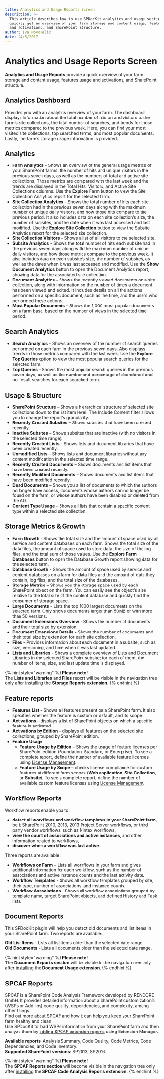 ```yaml
---
title: Analytics and Usage Reports Screen
description: >-
  This article describes how to use SPDocKit analytics and usage section to
  quickly get an overview of your farm storage and content usage, features usage
  and activations, and SharePoint structure.
author: Iva Novoselic
date: 24/5/2017
---
```


# Analytics and Usage Reports Screen

**Analytics and Usage Reports** provide a quick overview of your farm storage and content usage, features usage and activations, and SharePoint structure.

## **Analytics Dashboard**

Provides you with an analytics overview of your farm. The dashboard displays information about the total number of hits on and visitors to the farm’s site collections, the total number of searches, and trends for those metrics compared to the previous week. Here, you can find your most visited site collections, top searched terms, and most popular documents. Lastly, the farm’s storage usage information is provided.

## Analytics

* **Farm Analytics** - Shows an overview of the general usage metrics of your SharePoint farms: the number of hits and unique visitors in the previous seven days, as well as the numbers of total and active site collections. Those metrics are compared with the last week and the trends are displayed in the Total Hits, Visitors, and Active Site Collections columns. Use the **Explore** Farm button to view the Site Collection Analytics report for the selected farm.
* **Site Collection Analytics** - Shows the total number of hits each site collection had in the previous seven days along with the maximum number of unique daily visitors, and how those hits compare to the previous period. It also includes data on each site collection’s size, the number of subsites, and the date when it was last accessed and last modified. Use the **Explore Site Collection** button to view the Subsite Analytics report for the selected site collection.
* **Site Collection Visitors** – Shows a list of all visitors to the selected site.
* **Subsite Analytics** - Shows the total number of hits each subsite had in the previous seven days along with the maximum number of unique daily visitors, and how those metrics compare to the previous week. It also includes data on each subsite’s size, the number of subsites, as well as the dates when it was last accessed and modified. Use the **Show Document Analytics** button to open the Document Analytics report, showing data for the associated site collection.
* **Document Analytics** - Shows the recently viewed documents on a site collection, along with information on the number of times a document has been viewed and edited. It includes details on all the actions performed on a specific document, such as the time, and the users who performed those actions.
* **Most Popular Documents** - Shows the 1,000 most popular documents on a farm base, based on the number of views in the selected time period.

## Search Analytics

* **Search Analytics** - Shows an overview of the number of search queries performed on each farm in the previous seven days. Also displays trends in those metrics compared with the last week. Use the **Explore Top Queries** option to view the most popular search queries for the selected farm.
* **Top Queries** - Shows the most popular search queries in the previous seven days, as well as the number and percentage of abandoned and no-result searches for each searched term.

## Usage & Structure

* **SharePoint Structure** – Shows a hierarchical structure of selected site collections down to the list item level. The Include Content filter allows you to change the report’s granularity.
* **Recently Created Subsites** – Shows subsites that have been created recently.
* **Inactive Subsites** – Shows subsites that are inactive \(with no visitors in the selected time range\).
* **Recently Created Lists** – Shows lists and document libraries that have been created recently.
* **Unmodified Lists** – Shows lists and document libraries without any content modification in the selected time range.
* **Recently Created Documents** – Shows documents and list items that have been created recently.
* **Recently Modified Documents** – Shows documents and list items that have been modified recently.
* **Dead Documents** – Shows you a list of documents to which the authors no longer have access, documents whose authors can no longer be found on the farm, or whose authors have been disabled or deleted from the AD. 
* **Content Type Usage** – Shows all lists that contain a specific content type within a selected site collection. 

## Storage Metrics & Growth

* **Farm Growth** - Shows the total size and the amount of space used by all service and content databases on each farm. Shows the total size of the data files, the amount of space used to store data, the size of the log files, and the total sum of those values. Use the **Explore Farm Databases** button to open the Database Growth report showing data for the selected farm. 
* **Database Growth** - Shows the amount of space used by service and content databases on a farm for data files and the amount of data they contain, log files, and the total size of the databases.
* **Storage Metrics** – Shows you the storage space used by each SharePoint object on the farm. You can easily see the object’s size relative to the total size of the content database and quickly find the consumer of storage space. 
* **Large Documents** - Lists the top 1000 largest documents on the selected farm. Only shows documents larger than 50MB or with more than 50 versions.
* **Document Extensions Overview** - Shows the number of documents and their total size by extension.
* **Document Extensions Details** - Shows the number of documents and their total size by extension for each site collection. 
* **Files** - Provides information about each document in a subsite, such as size, versioning, and time when it was last updated. 
* **Lists and Libraries** - Shows a complete overview of Lists and Document Libraries in the selected SharePoint subsite; for each of them, the number of items, size, and last update time is displayed.

{% hint style="warning" %}
**Please note!**  
The **Lists and Libraries** and **Files** report will be visible in the navigation tree only after [installing](../../configure-and-extend-spdockit/extend-spdockit/install-spdockit-extensions.md) the **Storage Reports extension**.
{% endhint %}

## Feature reports

* **Features List** – Shows all features present on a SharePoint farm. It also specifies whether the feature is custom or default, and its scope. 
* **Activations** – displays a list of SharePoint objects on which a specific feature is activated.
* **Activations by Edition** – displays all features on the selected site collections, grouped by SharePoint edition.
* **Feature Usage**
  * **Feature Usage by Edition** – Shows the usage of feature licenses per SharePoint edition \(Foundation, Standard, or Enterprise\). To see a complete report, define the number of available feature licenses using [License Management](../../configure-and-extend-spdockit/license-management.md).
  * **Feature Usage by Scope** – checks license compliance for custom features at different farm scopes \(**Web application**, **Site Collection**, or **Subsite**\). To see a complete report, define the number of available custom feature licenses using [License Management](../../configure-and-extend-spdockit/license-management.md).

## Workflow Reports

Workflow reports enable you to:

* **detect all workflows and workflow templates in your SharePoint farm**, be it SharePoint 2010, 2013, 2013 Project Server workflows, or third party vendor workflows, such as Nintex workflows,
* **view the count of associations and active instances**, and other information related to workflows,
* **discover when a workflow was last active**.

Three reports are available:

* **Workflows on Farm** – Lists all workflows in your farm and gives additional information for each workflow, such as the number of associations and active instance counts and the last activity date. 
* **Workflow Templates** - Shows all workflow templates grouped by site, their type, number of associations, and instance counts. 
* **Workflow Associations** - Shows all workflow associations grouped by template name, target SharePoint objects, and defined History and Task lists.

## Document Reports

This SPDocKit plugin will help you detect old documents and list items in your SharePoint farm. Two reports are available:

**Old List Items** - Lists all list items older than the selected date range.  
**Old Documents** - Lists all documents older than the selected date range.

{% hint style="warning" %}
**Please note!**  
The **Document Reports section** will be visible in the navigation tree only after [installing](../../configure-and-extend-spdockit/extend-spdockit/install-spdockit-extensions.md) the **Document Usage extension**.
{% endhint %}

## SPCAF Reports

SPCAF is a SharePoint Code Analysis Framework developed by RENCORE GmbH. It provides detailed information about a SharePoint customization’s \(WSPs or Add-ins\) code quality, dependencies, and complexity, among other things.  
Find out more [about SPCAF](https://www.spcaf.com/) and how it can help you keep your SharePoint farm healthy and clean.  
Use SPDocKit to load WSPs information from your SharePoint farm and then analyze them by [adding SPCAF extension reports](../../configure-and-extend-spdockit/extend-spdockit/install-spdockit-extensions.md) using Extension Manager.

**Available reports**: Analysis Summary, Code Quality, Code Metrics, Code Dependencies, and Code Inventory.  
**Supported SharePoint versions**: SP2013, SP2016.

{% hint style="warning" %}
**Please note!**  
The **SPCAF Reports section** will become visible in the navigation tree only after [installing](../../configure-and-extend-spdockit/extend-spdockit/install-spdockit-extensions.md) the **SPCAF Code Analysis Reports extension**.
{% endhint %}


